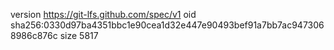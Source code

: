 version https://git-lfs.github.com/spec/v1
oid sha256:0330d97ba4351bbc1e90cea1d32e447e90493bef91a7bb7ac9473068986c876c
size 5817
